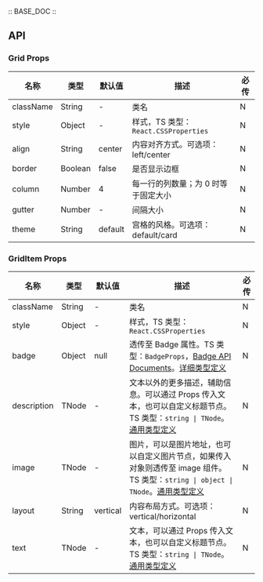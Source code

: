 :: BASE_DOC ::

## API


### Grid Props

名称 | 类型 | 默认值 | 描述 | 必传
-- | -- | -- | -- | --
className | String | - | 类名 | N
style | Object | - | 样式，TS 类型：`React.CSSProperties` | N
align | String | center | 内容对齐方式。可选项：left/center | N
border | Boolean | false | 是否显示边框 | N
column | Number | 4 | 每一行的列数量；为 0 时等于固定大小 | N
gutter | Number | - | 间隔大小 | N
theme | String | default | 宫格的风格。可选项：default/card | N


### GridItem Props

名称 | 类型 | 默认值 | 描述 | 必传
-- | -- | -- | -- | --
className | String | - | 类名 | N
style | Object | - | 样式，TS 类型：`React.CSSProperties` | N
badge | Object | null | 透传至 Badge 属性。TS 类型：`BadgeProps`，[Badge API Documents](./badge?tab=api)。[详细类型定义](https://github.com/Tencent/tdesign-mobile-react/tree/develop/src/grid/type.ts) | N
description | TNode | - | 文本以外的更多描述，辅助信息。可以通过 Props 传入文本，也可以自定义标题节点。TS 类型：`string \| TNode`。[通用类型定义](https://github.com/Tencent/tdesign-mobile-react/blob/develop/src/common.ts) | N
image | TNode | - | 图片，可以是图片地址，也可以自定义图片节点，如果传入对象则透传至 image 组件。TS 类型：`string \| object \| TNode`。[通用类型定义](https://github.com/Tencent/tdesign-mobile-react/blob/develop/src/common.ts) | N
layout | String | vertical | 内容布局方式。可选项：vertical/horizontal | N
text | TNode | - | 文本，可以通过 Props 传入文本，也可以自定义标题节点。TS 类型：`string \| TNode`。[通用类型定义](https://github.com/Tencent/tdesign-mobile-react/blob/develop/src/common.ts) | N
